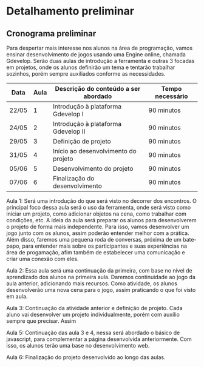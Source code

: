 # Detalhamento preliminar

## Cronograma preliminar

Para despertar mais interesse nos alunos na área de programação, vamos ensinar desenvolvimento de jogos usando uma Engine online, chamada Gdevelop. Serão duas aulas de introdução a ferramenta e outras 3 focadas em projetos, onde os alunos definirão um tema e tentarão trabalhar sozinhos, porém sempre auxiliados conforme as necessidades.

|Data   |Aula   | Descrição do conteúdo a ser abordado  | Tempo necessário |
|-------|-------|---------------------------------------|------------------|
| 22/05 |1| Introdução à plataforma Gdevelop I | 90 minutos | 
| 24/05 |2| Introdução à plataforma Gdevelop II | 90 minutos |
| 29/05 |3| Definição de projeto | 90 minutos |
| 31/05 |4| Início ao desenvolvimento do projeto | 90 minutos | 
| 05/06 |5| Desenvolvimento do projeto | 90 minutos |
| 07/06 |6| Finalização do desenvolvimento | 90 minutos |


Aula 1: Será uma introdução do que será visto no decorrer dos encontros. O principal foco dessa aula será o uso da ferramenta, onde será visto como iniciar um projeto,
como adicionar objetos na cena, como trabalhar com condições, etc. A ideia da aula será preparar os alunos para desenvolverem o projeto de forma mais independente. 
Para isso, vamos desenvolver um jogo junto com os alunos, assim poderão entender melhor com a prática. Além disso, faremos uma pequena roda de conversas, próxima de um bate-papo, para entender mais sobre os participantes e suas experiências na área de progamação, afim também de estabelecer uma comunicação e criar uma conexão com eles. 

Aula 2: Essa aula será uma continuação da primeira, com base no nível de aprendizado dos alunos na primeira aula. Daremos continuidade ao jogo da aula anterior, adicionando mais recursos. Como atividade, os alunos desenvolverão uma nova cena para o jogo, assim praticando o que foi visto em aula.

Aula 3: Continuação da atividade anterior e definição de projeto. Cada aluno vai desenvolver um projeto individualmente, porém com auxílio sempre que precisar. Assim 

Aula 5: Continuação das aula 3 e 4, nessa será abordado o básico de javascript, para complementar a página desenvolvida anteriormente. 
Com isso, os alunos terão uma base no desenvolvimento web.

Aula 6: Finalização do projeto desenvolvido ao longo das aulas.







